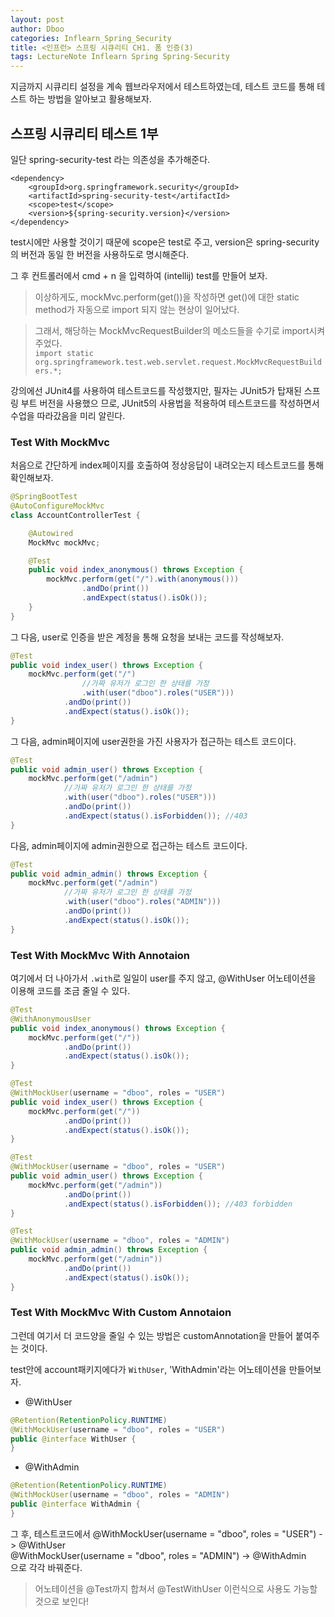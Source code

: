 ```yaml
---
layout: post
author: Dboo
categories: Inflearn_Spring_Security
title: <인프런> 스프링 시큐리티 CH1. 폼 인증(3)
tags: LectureNote Inflearn Spring Spring-Security
---
```


지금까지 시큐리티 설정을 계속 웹브라우저에서 테스트하였는데, 테스트 코드를 통해 테스트 하는 방법을 알아보고
활용해보자.

## 스프링 시큐리티 테스트 1부

일단 spring-security-test 라는 의존성을 추가해준다.

~~~
<dependency>
    <groupId>org.springframework.security</groupId>
    <artifactId>spring-security-test</artifactId>
    <scope>test</scope>
    <version>${spring-security.version}</version>
</dependency>
~~~

test시에만 사용할 것이기 때문에 scope은 test로 주고, version은 spring-security의 버전과 동일
한 버전을 사용하도로 명시해준다.

그 후 컨트롤러에서 cmd + n 을 입력하여 (intellij) test를 만들어 보자.

> 이상하게도, mockMvc.perform(get())을 작성하면 get()에 대한 static method가 자동으로 import
되지 않는 현상이 일어났다.

> 그래서, 해당하는 MockMvcRequestBuilder의 메소드들을 수기로 import시켜주었다.  
`import static org.springframework.test.web.servlet.request.MockMvcRequestBuilders.*;`

강의에선 JUnit4를 사용하여 테스트코드를 작성했지만, 필자는 JUnit5가 탑재된 스프링 부트 버전을 사용했으
므로, JUnit5의 사용법을 적용하여 테스트코드를 작성하면서 수업을 따라갔음을 미리 알린다.

### Test With MockMvc

처음으로 간단하게 index페이지를 호출하여 정상응답이 내려오는지 테스트코드를 통해 확인해보자.

~~~java
@SpringBootTest
@AutoConfigureMockMvc
class AccountControllerTest {

    @Autowired
    MockMvc mockMvc;

    @Test
    public void index_anonymous() throws Exception {
        mockMvc.perform(get("/").with(anonymous()))
                .andDo(print())
                .andExpect(status().isOk());
    }
}
~~~

그 다음, user로 인증을 받은 계정을 통해 요청을 보내는 코드를 작성해보자.

~~~java
@Test
public void index_user() throws Exception {
    mockMvc.perform(get("/")
                //가짜 유저가 로그인 한 상태를 가정
                .with(user("dboo").roles("USER")))
            .andDo(print())
            .andExpect(status().isOk());
}
~~~

그 다음, admin페이지에 user권한을 가진 사용자가 접근하는 테스트 코드이다.

~~~java
@Test
public void admin_user() throws Exception {
    mockMvc.perform(get("/admin")
            //가짜 유저가 로그인 한 상태를 가정
            .with(user("dboo").roles("USER")))
            .andDo(print())
            .andExpect(status().isForbidden()); //403
}
~~~

다음, admin페이지에 admin권한으로 접근하는 테스트 코드이다.

~~~java
@Test
public void admin_admin() throws Exception {
    mockMvc.perform(get("/admin")
            //가짜 유저가 로그인 한 상태를 가정
            .with(user("dboo").roles("ADMIN")))
            .andDo(print())
            .andExpect(status().isOk());
}
~~~

### Test With MockMvc With Annotaion

여기에서 더 나아가서 `.with`로 일일이 user를 주지 않고, @WithUser 어노테이션을 이용해 코드를 조금
줄일 수 있다.

~~~java
@Test
@WithAnonymousUser
public void index_anonymous() throws Exception {
    mockMvc.perform(get("/"))
            .andDo(print())
            .andExpect(status().isOk());
}

@Test
@WithMockUser(username = "dboo", roles = "USER")
public void index_user() throws Exception {
    mockMvc.perform(get("/"))
            .andDo(print())
            .andExpect(status().isOk());
}

@Test
@WithMockUser(username = "dboo", roles = "USER")
public void admin_user() throws Exception {
    mockMvc.perform(get("/admin"))
            .andDo(print())
            .andExpect(status().isForbidden()); //403 forbidden
}

@Test
@WithMockUser(username = "dboo", roles = "ADMIN")
public void admin_admin() throws Exception {
    mockMvc.perform(get("/admin"))
            .andDo(print())
            .andExpect(status().isOk());
}
~~~

### Test With MockMvc With Custom Annotaion

그런데 여기서 더 코드양을 줄일 수 있는 방법은 customAnnotation을 만들어 붙여주는 것이다.

test안에 account패키지에다가 `WithUser`, 'WithAdmin'라는 어노테이션을 만들어보자.

- @WithUser

~~~java
@Retention(RetentionPolicy.RUNTIME)
@WithMockUser(username = "dboo", roles = "USER")
public @interface WithUser {
}
~~~

- @WithAdmin

~~~java
@Retention(RetentionPolicy.RUNTIME)
@WithMockUser(username = "dboo", roles = "ADMIN")
public @interface WithAdmin {
}
~~~

그 후, 테스트코드에서
@WithMockUser(username = "dboo", roles = "USER") -> @WithUser  
@WithMockUser(username = "dboo", roles = "ADMIN") -> @WithAdmin  
으로 각각 바꿔준다.

> 어노테이션을 @Test까지 합쳐서 @TestWithUser 이런식으로 사용도 가능할 것으로 보인다!
